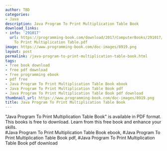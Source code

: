 ```yaml
---
author: TBD
categories:
- Java
description: Java Program To Print Multiplication Table Book
download_links:
- info: '291017'
  url: https://programming-book.com/download/2017/ComputerBooks/291017/Java Program
    To Print Multiplication Table.pdf
image: https://www.programming-book.com/doc-images/8919.png
layout: post
permalink: /java-program-to-print-multiplication-table-book.html
tags:
- free book download
- free pdf download
- free programming ebook
- pdf free
- Java Program To Print Multiplication Table Book ebook
- Java Program To Print Multiplication Table Book pdf
- Java Program To Print Multiplication Table Book pdf download
thumbnail_url: https://www.programming-book.com/doc-images/8919.png
title: Java Program To Print Multiplication Table Book
---
```


 
<div class="item-desc text-justify">
  "Java Program To Print Multiplication Table Book" is available in PDF format. This books is free to download. Learn from this free book and enhance your skills.
  <br>
  #Java Program To Print Multiplication Table Book ebook, #Java Program To Print Multiplication Table Book pdf, #Java Program To Print Multiplication Table Book pdf download
</div>